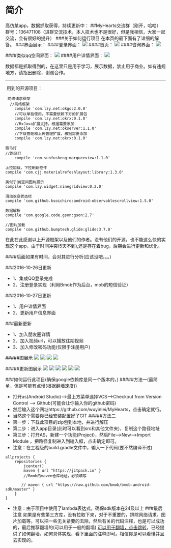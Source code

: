 # 简介

高仿某app，数据抓取获得，持续更新中：
##MyHearts交流群（刚开，哈哈）
群号：136471108（进群交流技术，本人技术也不是很好，但是我相信，大家一起交流，会有很好的提升）
###关于如何运行项目
在本页的最下面有了详细的解答。
###界面展示：
####登录界面：
![](http://ww1.sinaimg.cn/mw690/006jcGvzgw1f93rpi0f08j30u01hcdq2.jpg)
####首页：
![](http://ww1.sinaimg.cn/mw690/006jcGvzgw1f93qitz86tj30u01hc7gz.jpg )
####咨询界面：
![](http://ww2.sinaimg.cn/mw690/006jcGvzgw1f93qjhw5oej30u01hcn5k.jpg)

####类似qq空间界面：
![](http://ww4.sinaimg.cn/mw690/006jcGvzgw1f93q1fk34yj30u01hcdoc.jpg)
####用户详情界面：
![](http://ww1.sinaimg.cn/mw690/006jcGvzgw1f93qjt01kqj30u01hcqb4.jpg)

数据都是抓取得到的，在这里只是用于学习，展示数据，禁止用于商业。如有违规地方，请指出删除，谢谢合作。


----------
 用到的开源项目：
```
 网络请求框架
  //网络框架
    compile 'com.lzy.net:okgo:2.0.0'
    //可以单独使用，不需要依赖下方的扩展包
    compile 'com.lzy.net:okrx:0.1.0'
    //RxJava扩展支持，根据需要添加
    compile 'com.lzy.net:okserver:1.1.0'
    //下载管理和上传管理扩展，根据需要添加
    compile 'com.lzy.net:okrx:0.1.0'
```

```
跑马灯
//跑马灯
    compile 'com.sunfusheng:marqueeview:1.1.0'
```

```
上拉加载，下拉刷新控件
compile 'com.cjj.materialrefeshlayout:library:1.3.0'
```

```
类似于QQ空间图片展示
compile 'com.lzy.widget:ninegridview:0.2.0'
```

```
滑动改变状态栏
compile 'com.github.ksoichiro:android-observablescrollview:1.5.0'
```

```
数据解析
compile 'com.google.code.gson:gson:2.7'
```

```
//图片加载
compile 'com.github.bumptech.glide:glide:3.7.0'
```
在此在此感谢以上开源框架以及他们的作者。没有他们的开源，也不能这么快的实现这个app，由于时间冲突(5天不到),还是存在着bug，后期会进行更新和优化。


####后面如果有时间，会对其进行分析(应该没吧。。。)

###2016-10-26日更新
* 1、集成QQ登录完成
* 2、注册登录实现（利用Bmob作为后台，mob的短信验证）

###2016-10-27日更新
* 1、用户详情界面
* 2、更新用户信息界面

###最新更新
* 1、加入朋友圈详情
* 2、加入视频url，可以播放往期视频
* 3、加入修改密码功能(仅限于注册用户)

#####图展示
![](http://ww2.sinaimg.cn/mw690/006jcGvzgw1f97047vblrj30u01hck1r.jpg)
![](http://ww1.sinaimg.cn/mw690/006jcGvzgw1f9705oy34aj30u01hcq5r.jpg)
![](http://ww2.sinaimg.cn/mw690/006jcGvzgw1f9705xndnoj30u01hc777.jpg)
![](http://ww3.sinaimg.cn/mw690/006jcGvzgw1f9706446j4j30u01hcadr.jpg)

#####更新图展示
![](http://ww3.sinaimg.cn/mw690/006jcGvzgw1f9msfmfr8lj30u01hc7ir.jpg)
![](http://ww4.sinaimg.cn/mw690/006jcGvzgw1f9msg8rk5oj30u01hcn2p.jpg)
![](http://ww1.sinaimg.cn/mw690/006jcGvzgw1f9msir6iboj30u01hc7hz.jpg)
![](http://ww1.sinaimg.cn/mw690/006jcGvzgw1f9msj02pkuj30u01hc43w.jpg)
![](http://ww4.sinaimg.cn/mw690/006jcGvzgw1f9msj7ye24j30u01hcdus.jpg)
![](http://ww1.sinaimg.cn/mw690/006jcGvzgw1f9msjgoqhlj30u01hctgw.jpg)

###如何运行此项目(确保google依赖库是同一个版本的，)
#####方法一(最简单，但是可能有点慢(根据翻墙速度))
* 打开as(Android Studio)-->最上方菜单选择VCS-->Checkout from Version Control --> Github(可能会让你输入你的github密码)
* 然后输入这个网址https://github.com/wuyinlei/MyHearts，点击确定就行。
* 当然这个需要你已经安装配置好了GIT
#####方法二
* 第一步：下载此项目的zip包到本地，并进行解压
* 第二步：进入app目录(此时可以看到src和其他文件夹)，复制这个路径地址
* 第三步：打开AS，新建一个功能(Project)，然后File-->New-->Import Module ，把路径复制进入到输入框，点击确定即可。
* 注意：在工程级的build.gradle文件中，输入一下代码(要不然编译不过)
```
allprojects {
    repositories {
        jcenter()
        maven { url "https://jitpack.io" }
        //Bmob的maven仓库地址，必须填写

       // maven { url "https://raw.github.com/bmob/bmob-android-sdk/master" }
    }
}
```
* 注意：由于项目中使用了lambda表达式，确保sdk版本在24及以上
###最后注意
如果是有些第三方库，没有拉取下来，对于不重要的，排除网络请求、图片加载等，可以把一些无关紧要的去除，然后有关的代码注释，也是可以成功的，最后推荐翻墙的(可以用于一般的翻墙)
[可以用于翻墙，点击跳转][1]，已经提供了如何翻墙，如何具体实现，看下里面的注释即可。相信你是可以看懂并且去实现的。


  [1]: https://laod.cn/hosts/2016-google-hosts.html
